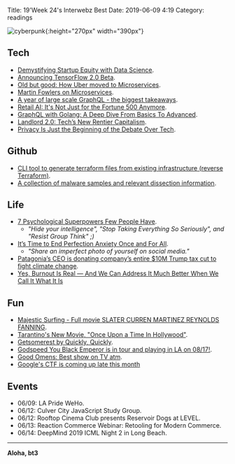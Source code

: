 Title: 19'Week 24's Interwebz Best
Date: 2019-06-09 4:19 
Category: readings


![cyberpunk](./cyberpunk/news1.jpg){:height="270px" width="390px"}


## Tech


* [Demystifying Startup Equity with Data Science](https://towardsdatascience.com/demystifying-startup-equity-with-data-science-d63320fc57dc).
* [Announcing TensorFlow 2.0 Beta](https://medium.com/tensorflow/announcing-tensorflow-2-0-beta-abb24bbfbe3d).
* [Old but good: How Uber moved to Microservices](https://eng.uber.com/soa/).
* [Martin Fowlers on Microservices](https://martinfowler.com/articles/microservices.html).
* [A year of large scale GraphQL - the biggest takeaways](https://dev.to/peternycander/a-year-of-large-scale-graphql-the-biggest-takeaways-3d5n).
* [Retail AI: It's Not Just for the Fortune 500 Anymore](https://blog.reactioncommerce.com/retail-ai-its-not-just-for-the-fortune-500-anymore/).
* [GraphQL with Golang: A Deep Dive From Basics To Advanced](https://www.freecodecamp.org/news/deep-dive-into-graphql-with-golang-d3e02a429ac3/).
* [Landlord 2.0: Tech’s New Rentier Capitalism](https://onezero.medium.com/landlord-2-0-techs-new-rentier-capitalism-a0bfe491b463).
* [Privacy Is Just the Beginning of the Debate Over Tech](https://onezero.medium.com/privacy-is-just-the-beginning-of-the-debate-over-tech-8807c2f8458f).

## Github

* [CLI tool to generate terraform files from existing infrastructure (reverse Terraform)](https://github.com/GoogleCloudPlatform/terraformer).
* [A collection of malware samples and relevant dissection information](https://github.com/InQuest/malware-samples).



## Life

* [7 Psychological Superpowers Few People Have](https://medium.com/publishous/7-psychological-superpowers-few-people-have-that-you-can-use-to-set-yourself-apart-925fcee821d4).
    * *"Hide your intelligence", "Stop Taking Everything So Seriously", and "Resist Group Think" ;)*
* [It’s Time to End Perfection Anxiety Once and For All](https://thriveglobal.com/stories/how-to-stop-perfection-anxiety-tips-arianna-huffington/). 
    * *"Share an imperfect photo of yourself on social media."*
* [Patagonia’s CEO is donating company’s entire $10M Trump tax cut to fight climate change](https://www.upworthy.com/patagonia-s-ceo-is-donating-company-s-entire-10-m-trump-tax-cut-to-fight-climate-change).
* [Yes, Burnout Is Real — And We Can Address It Much Better When We Call It What It Is](https://thriveglobal.com/stories/yes-virginia-there-is-a-burnout-crisis-arianna-huffington/.)



## Fun

* [Majestic Surfing - Full movie SLATER CURREN MARTINEZ REYNOLDS FANNING](https://www.youtube.com/watch?time_continue=1140&v=IUjtW2lGjmk).
* [Tarantino's New Movie, "Once Upon a Time In Hollywood"](https://www.youtube.com/watch?v=Scf8nIJCvs4).
* [Getsomerest by Quickly, Quickly](https://open.spotify.com/track/2RycgtfFQZOPgEGrzBGE0j?si=EarIttFFS7-qVlG7LXGPJQ).
* [Godspeed You Black Emperor is in tour and playing in LA on 08/17!](http://cstrecords.com/shows/).
* [Good Omens: Best show on TV atm](https://www.amazon.com/dp/B07FMLSCTP/).
* [Google's CTF is coming up late this month](https://capturetheflag.withgoogle.com/.)


## Events

* 06/09: LA Pride WeHo.
* 06/12: Culver City JavaScript Study Group.
* 06/12: Rooftop Cinema Club presents Reservoir Dogs at LEVEL.
* 06/13: Reaction Commerce Webinar: Retooling for Modern Commerce. 
* 06/14: DeepMind 2019 ICML Night 2 in Long Beach.
  


----

**Aloha, bt3**

